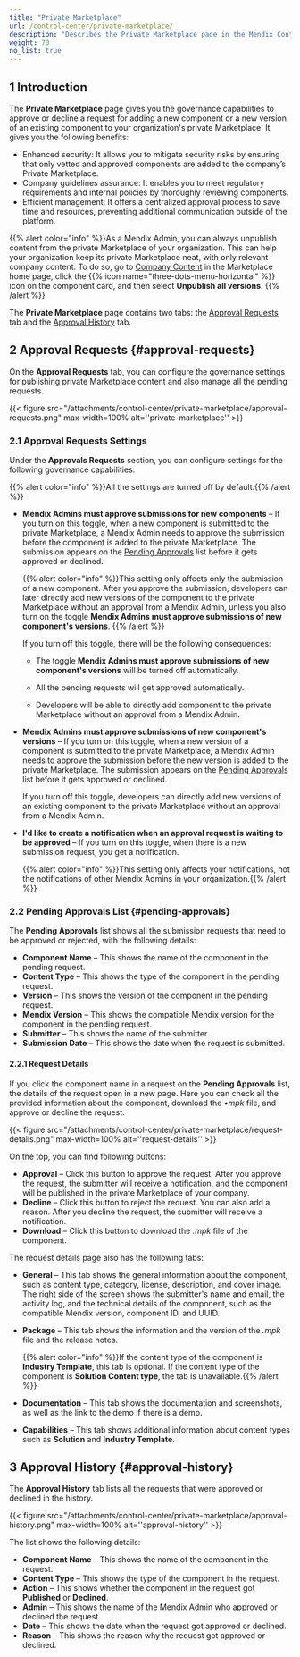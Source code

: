 ```yaml
---
title: "Private Marketplace"
url: /control-center/private-marketplace/
description: "Describes the Private Marketplace page in the Mendix Control Center."
weight: 70
no_list: true
---
```


## 1 Introduction

The **Private Marketplace** page gives you the governance capabilities to approve or decline a request for adding a new component or a new version of an existing component to your organization's private Marketplace. It gives you the following benefits:

* Enhanced security: It allows you to mitigate security risks by ensuring that only vetted and approved components are added to the company’s Private Marketplace.
* Company guidelines assurance: It enables you to meet regulatory requirements and internal policies by thoroughly reviewing components.
* Efficient management: It offers a centralized approval process to save time and resources, preventing additional communication outside of the platform. 

{{% alert color="info" %}}As a Mendix Admin, you can always unpublish content from the private Marketplace of your organization. This can help your organization keep its private Marketplace neat, with only relevant company content. To do so, go to [Company Content](/appstore/overview/#company-content) in the Marketplace home page, click the {{% icon name="three-dots-menu-horizontal" %}} icon on the component card, and then select **Unpublish all versions**. {{% /alert %}}

The **Private Marketplace** page contains two tabs: the [Approval Requests](#approval-requests) tab and the [Approval History](#approval-history) tab.

## 2 Approval Requests {#approval-requests}

On the **Approval Requests** tab, you can configure the governance settings for publishing private Marketplace content and also manage all the pending requests.

{{< figure src="/attachments/control-center/private-marketplace/approval-requests.png" max-width=100% alt=''private-marketplace''  >}}

### 2.1 Approval Requests Settings

Under the **Approvals Requests** section, you can configure settings for the following governance capabilities:

{{% alert color="info" %}}All the settings are turned off by default.{{% /alert %}}

* **Mendix Admins must approve submissions for new components** – If you turn on this toggle, when a new component is submitted to the private Marketplace, a Mendix Admin needs to approve the submission before the component is added to the private Marketplace. The submission appears on the [Pending Approvals](#pending-approvals) list before it gets approved or declined.

  {{% alert color="info" %}}This setting only affects only the submission of a new component. After you approve the submission, developers can later directly add new versions of the component to the private Marketplace without an approval from a Mendix Admin, unless you also turn on the toggle **Mendix Admins must approve submissions of new component's versions**. {{% /alert %}}

  If you turn off this toggle, there will be the following consequences:

    * The toggle **Mendix Admins must approve submissions of new component's versions** will be turned off automatically.
    * All the pending requests will get approved automatically.

    * Developers will be able to directly add component to the private Marketplace without an approval from a Mendix Admin.

* **Mendix Admins must approve submissions of new component's versions** – If you turn on this toggle, when a new version of a component is submitted to the private Marketplace, a Mendix Admin needs to approve the submission before the new version is added to the private Marketplace. The submission appears on the [Pending Approvals](#pending-approvals) list before it gets approved or declined.

  If you turn off this toggle, developers can directly add new versions of an existing component to the private Marketplace without an approval from a Mendix Admin.

* **I'd like to create a notification when an approval request is waiting to be approved** – If you turn on this toggle, when there is a new submission request, you get a notification.

  {{% alert color="info" %}}This setting only affects your notifications, not the notifications of other Mendix Admins in your organization.{{% /alert %}}

### 2.2 Pending Approvals List {#pending-approvals}

The **Pending Approvals** list shows all the submission requests that need to be approved or rejected, with the following details:

* **Component Name** – This shows the name of the component in the pending request.
* **Content Type** – This shows the type of the component in the pending request.
* **Version** – This shows the version of the component in the pending request.
* **Mendix Version** – This shows the compatible Mendix version for the component in the pending request.
* **Submitter** – This shows the name of the submitter.
* **Submission Date** – This shows the date when the request is submitted.

#### 2.2.1 Request Details

If you click the component name in a request on the **Pending Approvals** list, the details of the request open in a new page. Here you can check all the provided information about the component, download the *•mpk* file, and approve or decline the request.

{{< figure src="/attachments/control-center/private-marketplace/request-details.png" max-width=100% alt=''request-details''  >}}

On the top, you can find following buttons:

* **Approval** – Click this button to approve the request. After you approve the request, the submitter will receive a notification, and the component will be published in the private Marketplace of your company.
* **Decline** – Click this button to reject the request. You can also add a reason. After you decline the request, the submitter will receive a notification.
* **Download** – Click this button to download the *.mpk* file of the component.

The request details page also has the following tabs:

* **General** – This tab shows the general information about the component, such as content type, category, license, description, and cover image. The right side of the screen shows the submitter's name and email, the activity log, and the technical details of the component, such as the compatible Mendix version, component ID, and UUID.

* **Package** – This tab shows the information and the version of the *.mpk* file and the release notes.

  {{% alert color="info" %}}If the content type of the component is **Industry Template**, this tab is optional. If the content type of the component is **Solution Content type**, the tab is unavailable.{{% /alert %}}

* **Documentation** – This tab shows the documentation and screenshots, as well as the link to the demo if there is a demo.

* **Capabilities** – This tab shows additional information about content types such as **Solution** and **Industry Template**. 

## 3 Approval History {#approval-history}

The **Approval History** tab lists all the requests that were approved or declined in the history.

{{< figure src="/attachments/control-center/private-marketplace/approval-history.png" max-width=100% alt=''approval-history''  >}}

The list shows the following details:

* **Component Name** – This shows the name of the component in the request.
* **Content Type** – This shows the type of the component in the request.
* **Action** – This shows whether the component in the request got **Published** or **Declined**.
* **Admin** – This shows the name of the Mendix Admin who approved or declined the request.
* **Date** – This shows the date when the request got approved or declined.
* **Reason** – This shows the reason why the request got approved or declined.
